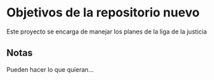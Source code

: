 # Objetivos de la repositorio nuevo

Este proyecto se encarga de manejar los planes de la liga de la justicia


## Notas
Pueden hacer lo que quieran...
